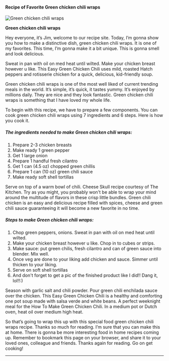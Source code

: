             

#### Recipe of Favorite Green chicken chili wraps

![Green chicken chili wraps](https://img-global.cpcdn.com/recipes/2e111d8e46df7ed6/751x532cq70/green-chicken-chili-wraps-recipe-main-photo.jpg)

**Green chicken chili wraps**

Hey everyone, it’s Jim, welcome to our recipe site. Today, I’m gonna show you how to make a distinctive dish, green chicken chili wraps. It is one of my favorites. This time, I’m gonna make it a bit unique. This is gonna smell and look delicious.

Sweat in pan with oil on med heat until wilted. Make your chicken breast however u like. This Easy Green Chicken Chili uses mild, roasted Hatch peppers and rotisserie chicken for a quick, delicious, kid-friendly soup.

Green chicken chili wraps is one of the most well liked of current trending meals in the world. It’s simple, it’s quick, it tastes yummy. It’s enjoyed by millions daily. They are nice and they look fantastic. Green chicken chili wraps is something that I have loved my whole life.

To begin with this recipe, we have to prepare a few components. You can cook green chicken chili wraps using 7 ingredients and 6 steps. Here is how you cook it.

##### The ingredients needed to make Green chicken chili wraps:

1.  Prepare 2-3 chicken breasts
2.  Make ready 1 green pepper
3.  Get 1 large onion
4.  Prepare 1 handful fresh cilantro
5.  Get 1 can (4.5 oz) chopped green chillis
6.  Prepare 1 can (10 oz) green chili sauce
7.  Make ready soft shell tortillas

Serve on top of a warm bowl of chili. Cheese Skull recipe courtesy of The Kitchen. Try as you might, you probably won't be able to wrap your mind around the multitude of flavors in these crisp little bundles. Green chili chicken is an easy and delicious recipe filled with spices, cheese and green chili sauce guaranteeing it will become a new favorite in no time.

##### Steps to make Green chicken chili wraps:

1.  Chop green peppers, onions. Sweat in pan with oil on med heat until wilted.
2.  Make your chicken breast however u like. Chop in to cubes or strips.
3.  Make sauce: put green chilis, fresh cilantro and can of green sauce into blender. Mix well.
4.  Once veg are done to your liking add chicken and sauce. Simmer until thicken to your liking.
5.  Serve on soft shell tortillas
6.  And don't forget to get a pic of the finished product like I did!! Dang it, lol!!:)

Season with garlic salt and chili powder. Pour green chili enchilada sauce over the chicken. This Easy Green Chicken Chili is a healthy and comforting one pot soup made with salsa verde and white beans. A perfect weeknight meal for the How To Make Green Chicken Chili. In a medium pot or Dutch oven, heat oil over medium high heat.

So that’s going to wrap this up with this special food green chicken chili wraps recipe. Thanks so much for reading. I’m sure that you can make this at home. There is gonna be more interesting food in home recipes coming up. Remember to bookmark this page on your browser, and share it to your loved ones, colleague and friends. Thanks again for reading. Go on get cooking!

* * *